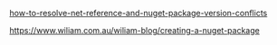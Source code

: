 [how-to-resolve-net-reference-and-nuget-package-version-conflicts](https://michaelscodingspot.com/how-to-resolve-net-reference-and-nuget-package-version-conflicts/)

https://www.wiliam.com.au/wiliam-blog/creating-a-nuget-package

